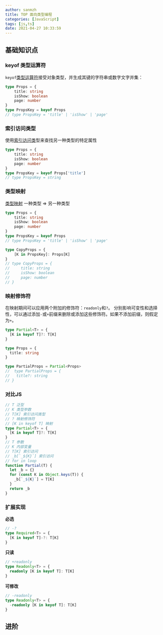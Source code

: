 ```yaml
---
author: sanmzh
title: TOP 面向类型编程
categories: [JavaScript]
tags: [js,ts]
date: 2021-04-27 10:33:59
---
```


<Boxx changeTime="30000"/>

## 基础知识点
### keyof 类型运算符
`keyof`[类型运算符](https://www.typescriptlang.org/docs/handbook/2/keyof-types.html#the-keyof-type-operator)接受对象类型，并生成其键的字符串或数字文字并集：
```typescript
type Props = {
    title: string
    isShow: boolean
    page: number
}
type PropsKey = keyof Props
// type PropsKey = 'title' | 'isShow' | 'page'
```
### 索引访问类型
使用[索引访问类](https://www.typescriptlang.org/docs/handbook/2/indexed-access-types.html)型来查找另一种类型的特定属性
```typescript
type Props = {
    title: string
    isShow: boolean
    page: number
}
type PropsKey = keyof Props['title']
// type PropsKey = string
```
### 类型映射
[类型映射](/views/JavaScript/type-oriented-programme.html#类型映射) 一种类型 => 另一种类型
```typescript
type Props = {
    title: string
    isShow: boolean
    page: number
}
type PropsKey = keyof Props
// type PropsKey = 'title' | 'isShow' | 'page'

type CopyProps = {
    [K in PropsKey]: Props[K]
}
// type CopyProps = {
//     title: string
//     isShow: boolean
//     page: number
// }
```
### 映射修饰符
在映射期间可以应用两个附加的修饰符：`readonly`和`?`。 分别影响可变性和选择性，可以通过添加`-`或`+`前缀来删除或添加这些修饰符。如果不添加前缀，则假定为`+`。
```typescript
type Partial<T> = {
  [K in keyof T]?: T[K]
}

type Props = {
  title: string
}

type PartialProps = Partial<Props>
//  type PartialProps = {
//   title?: string
// }
```
### 对比JS
```typescript
// T 泛型
// K 类型参数
// T[K] 索引访问类型
// ? 映射修饰符
// [K in keyof T] 映射
type Partial<T> = {
  [K in keyof T]?: T[K]
}
// T 参数
// K 内部变量
// T[K] 索引访问
// _b[`_${K}`] 索引访问
// for in loop
function Partial(T) {
  let _b = {}
  for (const K in Object.keys(T)) {
    _b[`_${K}`] = T[K]
  }
  return _b
}
```
### 扩展实现
**必选**
```ts
// -?
type Required<T> = {
  [K in keyof T]-?: T[K]
}
```
**只读**
```ts
// +readonly
type Readonly<T> = {
  readonly [K in keyof T]: T[K]
}
```
**可修改**
```ts
// -readonly
type Readonly<T> = {
  -readonly [K in keyof T]: T[K]
}
```
## 进阶

